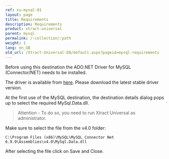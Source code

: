 ```yaml
---
ref: xu-mysql-01
layout: page
title: Requirements
description: Requirements
product: xtract-universal
parent: mysql
permalink: /:collection/:path
weight: 1
lang: en_GB
old_url: /Xtract-Universal-EN/default.aspx?pageid=mysql-requirements
---
```


Before using this destination the ADO.NET Driver for MySQL (Connector/NET) needs to be installed.

The driver is available from [here](https://www.mysql.com/products/connector/). Please download the latest stable driver version. 

At the first use of the MySQL destination, the destination details dialog pops up to select the required MySql.Data.dll.

> Attention - To do so, you need to run Xtract Universal as administrator.

Make sure to select the file from the v4.0 folder: 

`C:\Program Files (x86)\MySQL\MySQL Connector Net 6.9.9\Assemblies\v4.0\MySql.Data.dll`

After selecting the file click on Save and Close. 


